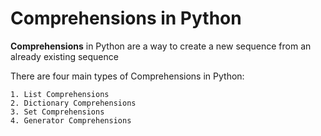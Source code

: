 # Comprehensions in Python

**Comprehensions** in Python are a way to create a new sequence from an already existing sequence

There are four main types of Comprehensions in Python:

    1. List Comprehensions
    2. Dictionary Comprehensions
    3. Set Comprehensions
    4. Generator Comprehensions